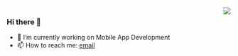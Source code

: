 <img align="right" src="https://github-readme-stats.vercel.app/api?username=AnYuan&show_icons=true&icon_color=CE1D2D&text_color=718096&bg_color=ffffff&hide_title=true" />

### Hi there 👋

- 🔭 I’m currently working on Mobile App Development
- 📫 How to reach me: [email](donganyuan1010@gmail.com)
